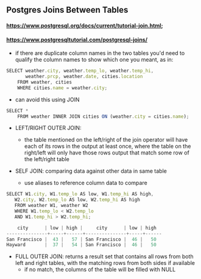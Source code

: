 ## Postgres Joins Between Tables 
#### https://www.postgresql.org/docs/current/tutorial-join.html; 
#### https://www.postgresqltutorial.com/postgresql-joins/

- if there are duplicate column names in the two tables you'd need to qualify the column names to show which one you meant, as in:
```javaScript
SELECT weather.city, weather.temp_lo, weather.temp_hi,
       weather.prcp, weather.date, cities.location
    FROM weather, cities
    WHERE cities.name = weather.city; 
 ``` 
- can avoid this using JOIN
```javaScript
SELECT *
    FROM weather INNER JOIN cities ON (weather.city = cities.name);
```

- LEFT/RIGHT OUTER JOIN:
  - the table mentioned on the left/right of the join operator will have each of its rows in the output at least once, where the table on the right/left
  will only have those rows output that match some row of the left/right table
       
- SELF JOIN: comparing data against other data in same table
  - use aliases to reference column data to compare
 ```javaScript
SELECT W1.city, W1.temp_lo AS low, W1.temp_hi AS high,
    W2.city, W2.temp_lo AS low, W2.temp_hi AS high
    FROM weather W1, weather W2
    WHERE W1.temp_lo < W2.temp_lo
    AND W1.temp_hi > W2.temp_hi;

     city      | low | high |     city      | low | high
---------------+-----+------+---------------+-----+------
 San Francisco |  43 |   57 | San Francisco |  46 |   50
 Hayward       |  37 |   54 | San Francisco |  46 |   50
``` 
- FULL OUTER JOIN: returns a result set that contains all rows from both left and right tables, with the matching rows from both sides if available
  - if no match, the columns of the table will be filled with NULL
